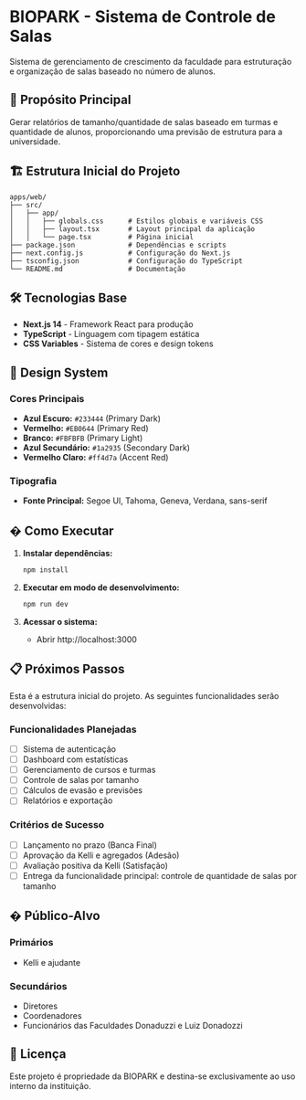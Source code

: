 # BIOPARK - Sistema de Controle de Salas

Sistema de gerenciamento de crescimento da faculdade para estruturação e organização de salas baseado no número de alunos.

## 🎯 Propósito Principal

Gerar relatórios de tamanho/quantidade de salas baseado em turmas e quantidade de alunos, proporcionando uma previsão de estrutura para a universidade.

## 🏗️ Estrutura Inicial do Projeto

```
apps/web/
├── src/
│   ├── app/
│   │   ├── globals.css      # Estilos globais e variáveis CSS
│   │   ├── layout.tsx       # Layout principal da aplicação
│   │   └── page.tsx         # Página inicial
├── package.json             # Dependências e scripts
├── next.config.js           # Configuração do Next.js
├── tsconfig.json            # Configuração do TypeScript
└── README.md                # Documentação
```

## 🛠️ Tecnologias Base

- **Next.js 14** - Framework React para produção
- **TypeScript** - Linguagem com tipagem estática
- **CSS Variables** - Sistema de cores e design tokens

## 🎨 Design System

### Cores Principais
- **Azul Escuro:** `#233444` (Primary Dark)
- **Vermelho:** `#EB0644` (Primary Red)  
- **Branco:** `#FBFBFB` (Primary Light)
- **Azul Secundário:** `#1a2935` (Secondary Dark)
- **Vermelho Claro:** `#ff4d7a` (Accent Red)

### Tipografia
- **Fonte Principal:** Segoe UI, Tahoma, Geneva, Verdana, sans-serif

## � Como Executar

1. **Instalar dependências:**
   ```bash
   npm install
   ```

2. **Executar em modo de desenvolvimento:**
   ```bash
   npm run dev
   ```

3. **Acessar o sistema:**
   - Abrir http://localhost:3000

## 📋 Próximos Passos

Esta é a estrutura inicial do projeto. As seguintes funcionalidades serão desenvolvidas:

### Funcionalidades Planejadas
- [ ] Sistema de autenticação
- [ ] Dashboard com estatísticas
- [ ] Gerenciamento de cursos e turmas
- [ ] Controle de salas por tamanho
- [ ] Cálculos de evasão e previsões
- [ ] Relatórios e exportação

### Critérios de Sucesso
- [ ] Lançamento no prazo (Banca Final)
- [ ] Aprovação da Kelli e agregados (Adesão)
- [ ] Avaliação positiva da Kelli (Satisfação)
- [ ] Entrega da funcionalidade principal: controle de quantidade de salas por tamanho

## � Público-Alvo

### Primários
- Kelli e ajudante

### Secundários  
- Diretores
- Coordenadores
- Funcionários das Faculdades Donaduzzi e Luiz Donadozzi

## 📄 Licença

Este projeto é propriedade da BIOPARK e destina-se exclusivamente ao uso interno da instituição.
